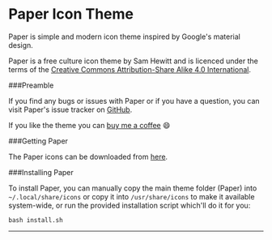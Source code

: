 Paper Icon Theme
===================

Paper is simple and modern icon theme inspired by Google's material design.

Paper is a free culture icon theme by Sam Hewitt and is licenced under the terms of the [Creative Commons 
Attribution-Share Alike 4.0 International](https://creativecommons.org/licenses/by-sa/4.0/).

###Preamble

If you find any bugs or issues with Paper or if you have a question, you can visit Paper's issue tracker on [GitHub](https://github.com/snwh/paper-icon-theme/issues).

If you like the theme you can [buy me a coffee](https://www.paypal.com/cgi-bin/webscr?cmd=_s-xclick&hosted_button_id=AM3UCEFPUWUY8) :smile:

###Getting Paper

The Paper icons can be downloaded from [here](https://github.com/snwh/paper-icon-theme/raw/master/paper-icon-theme.tar.gz).

###Installing Paper

To install Paper, you can manually copy the main theme folder (Paper) into ```~/.local/share/icons``` or copy it into ```/usr/share/icons``` to make it available system-wide, or run the provided installation script which'll do it for you:

    bash install.sh

-----------